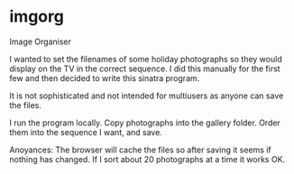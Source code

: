imgorg
======

Image Organiser

I wanted to set the filenames of some holiday photographs so they would display on the TV in the correct sequence. I did this manually for the first few and then decided to write this sinatra program.

It is not sophisticated and not intended for multiusers as anyone can save the files.

I run the program locally. Copy photographs into the gallery folder. Order them into the sequence I want, and save.

Anoyances: The browser will cache the files so after saving it seems if nothing has changed. If I sort about 20 photographs at a time it works OK.
